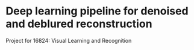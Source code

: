 # Deep learning pipeline for denoised and deblured reconstruction
Project for 16824: Visual Learning and Recognition
